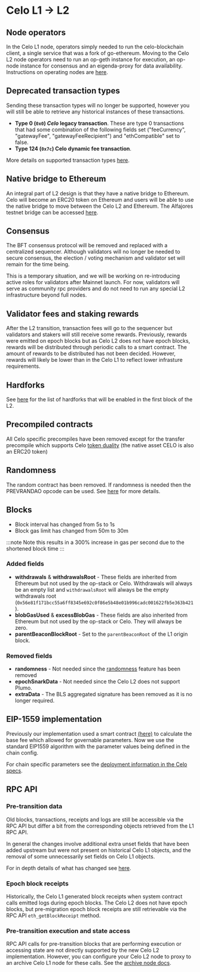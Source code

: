 # Celo L1 → L2

## Node operators

In the Celo L1 node, operators simply needed to run the celo-blockchain client, a single service that was a fork of go-ethereum. Moving to the Celo L2 node operators need to run an op-geth instance for execution, an op-node instance for consensus and an eigenda-proxy for data availability. Instructions on operating nodes are [here](../operators/overview.md).

## Deprecated transaction types

Sending these transaction types will no longer be supported, however you will still be able to retrieve any historical instances of these transactions.

* __Type 0 (`0x0`) _Celo_ legacy transaction__. These are type 0 transactions that had some combination of the following fields set ("feeCurrency", "gatewayFee", "gatewayFeeRecipient") and "ethCompatible" set to false.
* __Type 124 (`0x7c`) Celo dynamic fee transaction__.

More details on supported transaction types [here](https://specs.celo.org/tx_types.html).

## Native bridge to Ethereum

An integral part of L2 design is that they have a native bridge to Ethereum. Celo will become an ERC20 token on Ethereum and users will be able to use the native bridge to move between the Celo L2 and Ethereum. The Alfajores testnet bridge can be accessed [here](https://testnets.superbridge.app/celo-alfajores).

## Consensus

The BFT consensus protocol will be removed and replaced with a centralized sequencer. Although validators will no longer be needed to secure consensus, the election / voting mechanism and validator set will remain for the time being.

This is a temporary situation, and we will be working on re-introducing active roles for validators after Mainnet launch. For now, validators will serve as community rpc providers and do not need to run any special L2 infrastructure beyond full nodes.

## Validator fees and staking rewards

After the L2 transition, transaction fees will go to the sequencer but validators and stakers will still receive some rewards. Previously, rewards were emitted on epoch blocks but as Celo L2 does not have epoch blocks, rewards will be distributed through periodic calls to a smart contract.
The amount of rewards to be distributed has not been decided. However, rewards will likely be lower than in the Celo L1 to reflect lower infrasture requirements.

## Hardforks

See [here](https://specs.celo.org/l2_migration.html#changes-for-contracts-developers) for the list of hardforks that will be enabled in the first block of the L2.

## Precompiled contracts

All Celo specific precompiles have been removed except for the transfer precompile which supports Celo [token duality](https://specs.celo.org/token_duality.html) (the native asset CELO is also an ERC20 token)

## Randomness

The random contract has been removed. If randomness is needed then the PREVRANDAO opcode can be used. See [here](https://specs.celo.org/l2_migration.html#deactivated-random-contract) for more details.

## Blocks

* Block interval has changed from 5s to 1s
* Block gas limit has changed from 50m to 30m

:::note
Note this results in a 300% increase in gas per second due to the shortened block time
:::

### Added fields

* __withdrawals__ & __withdrawalsRoot__ - These fields are inherited from Ethereum but not used by the op-stack or Celo. Withdrawals will always be an empty list and `withdrawalsRoot` will always be the empty withdrawals root (`0x56e81f171bcc55a6ff8345e692c0f86e5b48e01b996cadc001622fb5e363b421`).
* __blobGasUsed__ & __excessBlobGas__ - These fields are also inherited from Ethereum but not used by the op-stack or Celo. They will always be zero.
* __parentBeaconBlockRoot__ - Set to the `parentBeaconRoot` of the L1 origin block.

### Removed fields

* __randomness__ - Not needed since the [randomness](#randomness) feature has been removed
* __epochSnarkData__ - Not needed since the Celo L2 does not support Plumo.
* __extraData__ - The BLS aggregated signature has been removed as it is no longer required.

## EIP-1559 implementation

Previously our implementation used a smart contract [(here)](https://github.com/celo-org/celo-monorepo/blob/faca88f6a48cc7c8e6104393e49ddf7c2d7d20e3/packages/protocol/contracts-0.8/common/GasPriceMinimum.sol#L162) to calculate the base fee which allowed for governable parameters. Now we use the standard EIP1559 algorithm with the parameter values being defined in the chain config.

For chain specific parameters see the [deployment information in the Celo specs](https://specs.celo.org/deployments.html).

## RPC API

### Pre-transition data

Old blocks, transactions, receipts and logs are still be accessible via the RPC API but differ a bit from the corresponding objects retrieved from the L1 RPC API.

In general the changes involve additional extra unset fields that have been added upstream but were not present on historical Celo L1 objects, and the removal of some unnecessarily set fields on Celo L1 objects.

For in depth details of what has changed see [here](https://specs.celo.org/l2_migration.html).

### Epoch block receipts

Historically, the Celo L1 generated block receipts when system contract calls emitted logs during epoch blocks. The Celo L2 does not have epoch blocks, but pre-migration epoch block receipts are still retrievable via the RPC API `eth_getBlockReceipt` method.

### Pre-transition execution and state access

RPC API calls for pre-transition blocks that are performing execution or accessing state are not directly supported by the new Celo L2 implementation. However, you can configure your Celo L2 node to proxy to an archive Celo L1 node for these calls. See the [archive node docs](../operators/migrate-node.md#migrating-a-celo-archive-node).
